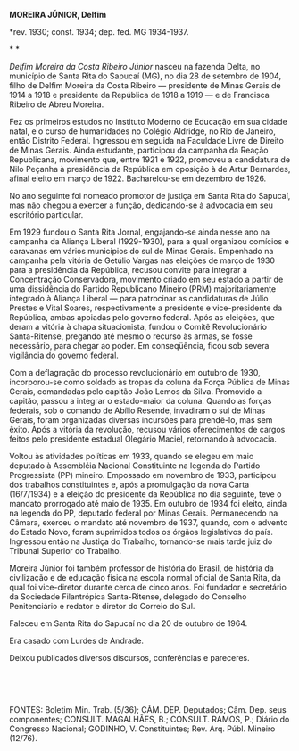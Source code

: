 **MOREIRA JÚNIOR, Delfim**

\*rev. 1930; const. 1934; dep. fed. MG 1934-1937.

* *

*Delfim Moreira da Costa Ribeiro Júnior* nasceu na fazenda Delta, no
município de Santa Rita do Sapucaí (MG), no dia 28 de setembro de 1904,
filho de Delfim Moreira da Costa Ribeiro — presidente de Minas Gerais de
1914 a 1918 e presidente da República de 1918 a 1919 — e de Francisca
Ribeiro de Abreu Moreira.

Fez os primeiros estudos no Instituto Moderno de Educação em sua cidade
natal, e o curso de humanidades no Colégio Aldridge, no Rio de Janeiro,
então Distrito Federal. Ingressou em seguida na Faculdade Livre de
Direito de Minas Gerais. Ainda estudante, participou da campanha da
Reação Republicana, movimento que, entre 1921 e 1922, promoveu a
candidatura de Nilo Peçanha à presidência da República em oposição à de
Artur Bernardes, afinal eleito em março de 1922. Bacharelou-se em
dezembro de 1926.

No ano seguinte foi nomeado promotor de justiça em Santa Rita do
Sapucaí, mas não chegou a exercer a função, dedicando-se à advocacia em
seu escritório particular.

Em 1929 fundou o Santa Rita Jornal, engajando-se ainda nesse ano na
campanha da Aliança Liberal (1929-1930), para a qual organizou comícios
e caravanas em vários municípios do sul de Minas Gerais. Empenhado na
campanha pela vitória de Getúlio Vargas nas eleições de março de 1930
para a presidência da República, recusou convite para integrar a
Concentração Conservadora, movimento criado em seu estado a partir de
uma dissidência do Partido Republicano Mineiro (PRM) majoritariamente
integrado à Aliança Liberal — para patrocinar as candidaturas de Júlio
Prestes e Vital Soares, respectivamente a presidente e vice-presidente
da República, ambas apoiadas pelo governo federal. Após as eleições, que
deram a vitória à chapa situacionista, fundou o Comitê Revolucionário
Santa-Ritense, pregando até mesmo o recurso às armas, se fosse
necessário, para chegar ao poder. Em conseqüência, ficou sob severa
vigilância do governo federal.

Com a deflagração do processo revolucionário em outubro de 1930,
incorporou-se como soldado às tropas da coluna da Força Pública de Minas
Gerais, comandadas pelo capitão João Lemos da Silva. Promovido a
capitão, passou a integrar o estado-maior da coluna. Quando as forças
federais, sob o comando de Abílio Resende, invadiram o sul de Minas
Gerais, foram organizadas diversas incursões para prendê-lo, mas sem
êxito. Após a vitória da revolução, recusou vários oferecimentos de
cargos feitos pelo presidente estadual Olegário Maciel, retornando à
advocacia.

Voltou às atividades políticas em 1933, quando se elegeu em maio
deputado à Assembléia Nacional Constituinte na legenda do Partido
Progressista (PP) mineiro. Empossado em novembro de 1933, participou dos
trabalhos constituintes e, após a promulgação da nova Carta (16/7/1934)
e a eleição do presidente da República no dia seguinte, teve o mandato
prorrogado até maio de 1935. Em outubro de 1934 foi eleito, ainda na
legenda do PP, deputado federal por Minas Gerais. Permanecendo na
Câmara, exerceu o mandato até novembro de 1937, quando, com o advento do
Estado Novo, foram suprimidos todos os órgãos legislativos do país.
Ingressou então na Justiça do Trabalho, tornando-se mais tarde juiz do
Tribunal Superior do Trabalho.

Moreira Júnior foi também professor de história do Brasil, de história
da civilização e de educação física na escola normal oficial de Santa
Rita, da qual foi vice-diretor durante cerca de cinco anos. Foi fundador
e secretário da Sociedade Filantrópica Santa-Ritense, delegado do
Conselho Penitenciário e redator e diretor do Correio do Sul.

Faleceu em Santa Rita do Sapucaí no dia 20 de outubro de 1964.

Era casado com Lurdes de Andrade.

Deixou publicados diversos discursos, conferências e pareceres.

 

 

FONTES: Boletim Min. Trab. (5/36); CÂM. DEP. Deputados; Câm. Dep. seus
componentes; CONSULT. MAGALHÃES, B.; CONSULT. RAMOS, P.; Diário do
Congresso Nacional; GODINHO, V. Constituintes; Rev. Arq. Públ. Mineiro
(12/76).

 
